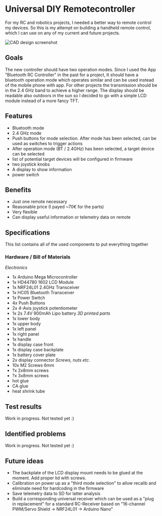 # Universal DIY Remotecontroller

For my RC and robotics projects, I needed a better way to remote control my devices. 
So this is my attempt on building a handheld remote control, which I can use on any of 
my current and future projects.

![CAD design screenshot](https://github.com/adrianfrisch/rc_controller/images/cad_design.PNG)
## Goals
The new controller should have two operation modes. Since I used the App "Bluetooth RC Controller" 
in the past for a project, It should have a bluetooth operation mode which operates similar and can be used 
instead of the mobile phone with app.
For other projects the transmission should be in the 2.4 GHz band to achieve a higher range.
The display should be readable also outdoors in the sun so I decided to go with a simple LCD 
module instead of a more fancy TFT.

## Features
- Bluetooth mode
- 2.4 GHz mode
- Push buttons for mode selection. After mode has been selected, can be used as switches to trigger actions
- After operation mode (BT / 2.4GHz) has been selected, a target device can be selected
- list of potential target devices will be configured in firmware
- two joystick knobs
- A display to show information
- power switch

## Benefits
- Just one remote necessary
- Reasonable price (I payed ~70€ for the parts)
- Very flexible
- Can display useful information or telemetry data on remote

## Specifications
This list contains all of the used components to put everything together
### Hardware / Bill of Materials
*Electronics*
- 1x Arduino Mega Microcontroller
- 1x HD44780 1602 LCD Module
- 1x NRF24L01 2.4GHz Transceiver
- 1x HC05 Bluetooth Transceiver
- 1x Power Switch
- 4x Push Buttons
- 2x 4-Axis joystick potentiometer
- 1x 2s 7.4V  900mAh Lipo battery
*3D printed parts*
- 1x lower body 
- 1x upper body
- 1x left panel
- 1x right panel
- 1x handle
- 1x display case front
- 1x display case backplate
- 1x battery cover plate
- 2x display connector
*Screws, nuts etc.*
- 10x M2 Screws 6mm
- ?x 2x8mm screws
- ?x 3x8mm screws
- hot glue
- CA glue
- heat shrink tube
## Test results
Work in progress. Not tested yet :)
## Identified problems
Work in progress. Not tested yet :)
## Future ideas
- The backplate of the LCD display mount needs to be glued at the moment. Add proper lid with screws.
- Calibration on power up as a "third mode selection" to allow recalib and eliminate need for 
  hardcoding in the firmware
- Save telemetry data to SD for latter analysis
- Build a corresponding universal receiver which can be used as a "plug in replacement" for a 
  standard RC-Receiver based on "16-channel PWM/Servo Shield -> NRF24L01 -> Arduino Nano"
  
